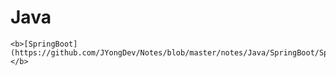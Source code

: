 # Java  
	<b>[SpringBoot](https://github.com/JYongDev/Notes/blob/master/notes/Java/SpringBoot/SpringBoot.md)</b>
